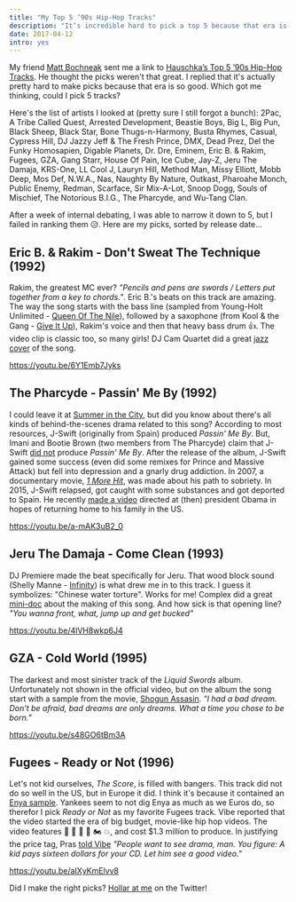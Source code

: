 ```yaml
---
title: "My Top 5 ’90s Hip-Hop Tracks"
description: "It’s incredible hard to pick a top 5 because that era is just too good. I tried anyway."
date: 2017-04-12
intro: yes
---
```

My friend [Matt Bochneak](https://twitter.com/MattBochneak) sent me a link to [Hauschka’s Top 5 ’90s Hip-Hop Tracks](http://www.self-titledmag.com/2017/04/05/hauschka-top-5-90s-hip-hop-tracks/). He thought the picks weren't that great. I replied that it's actually pretty hard to make picks because that era is so good. Which got me thinking, could I pick 5 tracks?

Here's the list of artists I looked at (pretty sure I still forgot a bunch):
2Pac,
A Tribe Called Quest,
Arrested Development,
Beastie Boys,
Big L,
Big Pun,
Black Sheep,
Black Star,
Bone Thugs-n-Harmony,
Busta Rhymes,
Casual,
Cypress Hill,
DJ Jazzy Jeff & The Fresh Prince,
DMX,
Dead Prez,
Del the Funky Homosapien,
Digable Planets,
Dr. Dre,
Eminem,
Eric B. & Rakim,
Fugees,
GZA,
Gang Starr,
House Of Pain,
Ice Cube,
Jay-Z,
Jeru The Damaja,
KRS-One,
LL Cool J,
Lauryn Hill,
Method Man,
Missy Elliott,
Mobb Deep,
Mos Def,
N.W.A.,
Nas,
Naughty By Nature,
Outkast,
Pharoahe Monch,
Public Enemy,
Redman,
Scarface,
Sir Mix-A-Lot,
Snoop Dogg,
Souls of Mischief,
The Notorious B.I.G.,
The Pharcyde,
and Wu-Tang Clan.

After a week of internal debating, I was able to narrow it down to 5, but I failed in ranking them 😥. Here are my picks, sorted by release date…

## Eric B. & Rakim - Don't Sweat The Technique (1992)

Rakim, the greatest MC ever? _"Pencils and pens are swords / Letters put together from a key to chords."_. Eric B.'s beats on this track are amazing. The way the song starts with the bass line (sampled from Young-Holt Unlimited - [Queen Of The Nile](https://www.youtube.com/watch?v=Fcj1JHxq5fk)), followed by a saxophone (from Kool & the Gang - [Give It Up](https://www.youtube.com/watch?v=YAcYoAyPdVM)), Rakim's voice and then that heavy bass drum 👍. The video clip is classic too, so many girls! DJ Cam Quartet did a great [jazz cover](https://www.youtube.com/watch?v=V24qn18dW1Q) of the song.

https://youtu.be/6Y1Emb7Jyks

## The Pharcyde - Passin' Me By (1992)

I could leave it at [Summer in the City](https://www.youtube.com/watch?v=6xN3KOY2kbg), but did you know about there's all kinds of behind-the-scenes drama related to this song? According to most resources, J-Swift (originally from Spain) produced _Passin' Me By_. But, Imani and Bootie Brown (two members from The Pharcyde) claim that J-Swift [did not](http://revive-music.com/2012/06/11/imani-bootie-brown-are-the-pharcyde-celebrities-on-the-brink-of-insanity-part-1/#.V5FryLgrK00) produce _Passin' Me By_. After the release of the album, J-Swift gained some success (even did some remixes for Prince and Massive Attack) but  fell into depression and a gnarly drug addiction. In 2007, a documentary movie, _[1 More Hit](https://www.youtube.com/watch?v=HUCAhmsap_w)_, was made about his path to sobriety. In 2015, J-Swift relapsed, got caught with some substances and got deported to Spain. He recently [made a video](https://www.youtube.com/watch?v=MghX_KCmnUY) directed at (then) president Obama in hopes of returning home to his family in the US.

https://youtu.be/a-mAK3uB2_0

## Jeru The Damaja - Come Clean (1993)

DJ Premiere made the beat specifically for Jeru. That wood block sound (Shelly Manne - [Infinity](https://www.youtube.com/watch?v=fox8MliHOeA)) is what drew me in to this track. I guess it symbolizes: "Chinese water torture". Works for me! Complex did a great [mini-doc](https://www.youtube.com/watch?v=XHyQ14zEZls) about the making of this song. And how sick is that opening line? _"You wanna front, what, jump up and get bucked"_

https://youtu.be/4lVH8wkp6J4

## GZA - Cold World (1995)

The darkest and most sinister track of the _Liquid Swords_ album. Unfortunately not shown in the official video, but on the album the song start with a sample from the movie, [Shogun Assasin](https://en.wikipedia.org/wiki/Shogun_Assassin). _"I had a bad dream. Don't be afraid, bad dreams are only dreams. What a time you chose to be born."_

https://youtu.be/s48GO6tBm3A

## Fugees - Ready or Not (1996)

Let's not kid ourselves, _The Score_, is filled with bangers. This track did not do so well in the US, but in Europe it did. I think it's because it contained an [Enya sample](https://www.youtube.com/watch?v=JKQwgpaLR6o). Yankees seem to not dig Enya as much as we Euros do, so therefor I pick _Ready or Not_ as my favorite Fugees track. Vibe reported that the video started the era of big budget, movie-like hip hop videos. The video features 🚁 🦈 🚗 🔫 🏍 💥, and cost $1.3 million to produce. In justifying the price tag, Pras [told Vibe](https://books.google.com/books?id=CywEAAAAMBAJ&pg=PA28&dq=fugees+ready+or+not+video+cost#v=onepage&q=fugees%20ready%20or%20not%20video%20cost&f=false) _"People want to see drama, man. You figure: A kid pays sixteen dollars for your CD. Let him see a good video."_

https://youtu.be/aIXyKmElvv8

Did I make the right picks? [Hollar at me](https://twitter.com/huphtur) on the Twitter!
